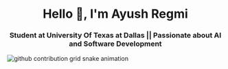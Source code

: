 <!--**ayushreg/ayushreg** is a ✨ _special_ ✨ repository because its `README.md` (this file) appears on your GitHub profile.-->
<h1 align="center">Hello 👋, I'm Ayush Regmi</h1>
<h3 align="center">Student at University Of Texas at Dallas || Passionate about AI and Software Development</h3>

<!-- Snake Game -->
<picture>
  <source media="(prefers-color-scheme: dark)" srcset="https://raw.githubusercontent.com/ayushreg/ayushreg/output/github-contribution-grid-snake-dark.svg">
  <source media="(prefers-color-scheme: light)" srcset="https://raw.githubusercontent.com/ayushreg/ayushreg/output/github-contribution-grid-snake.svg">
  <img alt="github contribution grid snake animation" src="https://raw.githubusercontent.com/platane/ayushreg/output/github-contribution-grid-snake.svg">
</picture>
